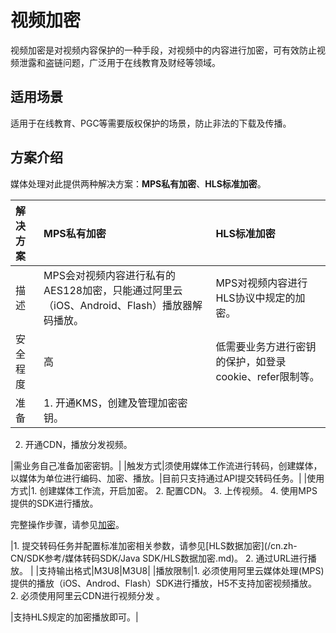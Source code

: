 # 视频加密

视频加密是对视频内容保护的一种手段，对视频中的内容进行加密，可有效防止视频泄露和盗链问题，广泛用于在线教育及财经等领域。

## 适用场景

适用于在线教育、PGC等需要版权保护的场景，防止非法的下载及传播。

## 方案介绍

媒体处理对此提供两种解决方案：**MPS私有加密**、**HLS标准加密**。

|解决方案|MPS私有加密|HLS标准加密|
|:---|:------|:------|
|描述|MPS会对视频内容进行私有的AES128加密，只能通过阿里云（iOS、Android、Flash）播放器解码播放。|MPS对视频内容进行HLS协议中规定的加密。|
|安全程度|高|低需要业务方进行密钥的保护，如登录cookie、refer限制等。 |
|准备|1.  开通KMS，创建及管理加密密钥。
2.  开通CDN，播放分发视频。

|需业务自己准备加密密钥。|
|触发方式|须使用媒体工作流进行转码，创建媒体，以媒体为单位进行编码、加密、播放。|目前只支持通过API提交转码任务。|
|使用方式|1.  创建媒体工作流，开启加密。
2.  配置CDN。
3.  上传视频。
4.  使用MPS提供的SDK进行播放。

完整操作步骤，请参见[加密](/cn.zh-CN/开发指南/视频加密/加密.md)。

|1.  提交转码任务并配置标准加密相关参数，请参见[HLS数据加密](/cn.zh-CN/SDK参考/媒体转码SDK/Java SDK/HLS数据加密.md)。
2.  通过URL进行播放。 |
|支持输出格式|M3U8|M3U8|
|播放限制|1.  必须使用阿里云媒体处理\(MPS\)提供的播放（iOS、Androd、Flash）SDK进行播放，H5不支持加密视频播放。
2.  必须使用阿里云CDN进行视频分发 。

|支持HLS规定的加密播放即可。|

